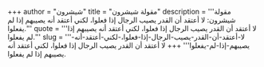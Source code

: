 +++
author = "شيشرون"
title = "مقولة شيشرون"
description = '''مقولة شيشرون: لا أعتقد أن القدر يصيب الرجال إذا فعلوا، لكني أعتقد أنه يصيبهم إذا لم يفعلوا.'''
quote = '''لا أعتقد أن القدر يصيب الرجال إذا فعلوا، لكني أعتقد أنه يصيبهم إذا لم يفعلوا.'''
slug = '''لا-أعتقد-أن-القدر-يصيب-الرجال-إذا-فعلوا،-لكني-أعتقد-أنه-يصيبهم-إذا-لم-يفعلوا'''
+++
لا أعتقد أن القدر يصيب الرجال إذا فعلوا، لكني أعتقد أنه يصيبهم إذا لم يفعلوا.
